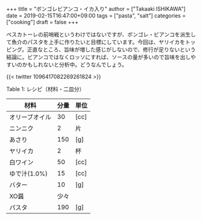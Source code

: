 +++
title = "ボンゴレビアンコ・イカ入り"
author = ["Takaaki ISHIKAWA"]
date = 2019-02-15T16:47:00+09:00
tags = ["pasta", "salt"]
categories = ["cooking"]
draft = false
+++

ペスカトーレの前哨戦というわけではないですが、ボンゴレ・ビアンコを派生して魚介のパスタを上手に作りたいと目標にしています。今回は、ヤリイカをトッピング。正直なところ、旨味が増した感じがしないので、修行が足りないという結論に。ビアンコではなくロッソにすれば、ソースの量が多いので旨味を出しやすいのかもしれないと分析中。どうなんでしょう。

{{< twitter 1096417082269261824 >}}

<div class="table-caption">
  <span class="table-number">Table 1</span>:
  レシピ（材料・二皿分）
</div>

| 材料      | 分量 | 単位 |
|---------|----|----|
| オリーブオイル | 30  | [cc] |
| ニンニク  | 2   | 片   |
| あさり    | 150 | [g]  |
| ヤリイカ  | 2   | 杯   |
| 白ワイン  | 50  | [cc] |
| ゆで汁(1.0%) | 15  | [cc] |
| バター    | 10  | [g]  |
| XO醤      | 少々 |      |
| パスタ    | 190 | [g]  |
